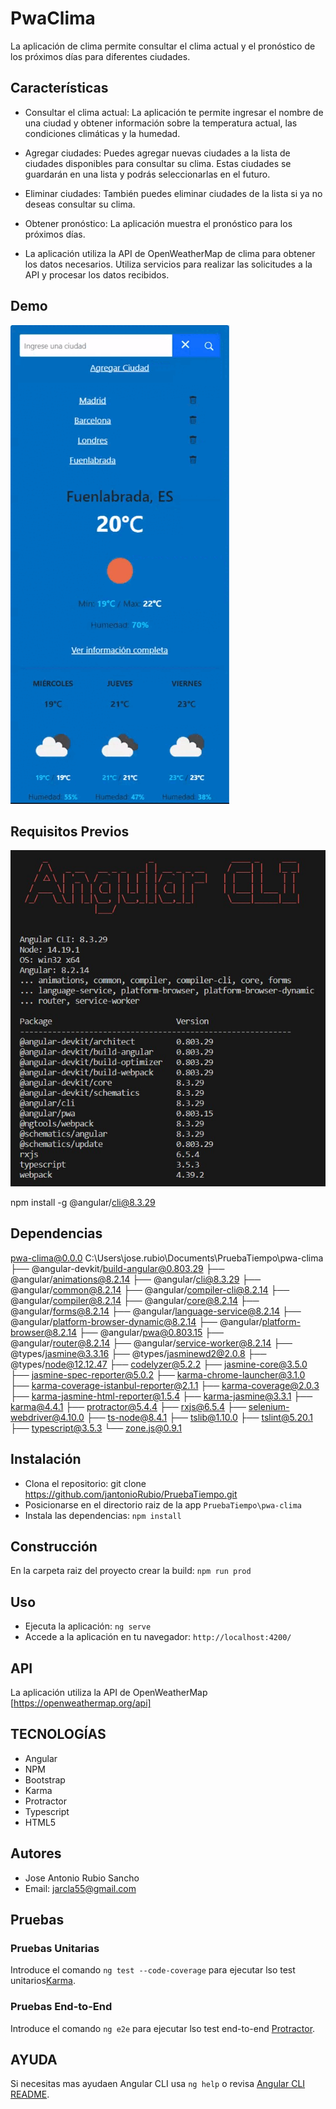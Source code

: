 # PwaClima

La aplicación de clima  permite consultar el clima actual y el pronóstico de los próximos días para diferentes ciudades.

## Características

- Consultar el clima actual: La aplicación te permite ingresar el nombre de una ciudad y obtener información sobre la temperatura actual, las condiciones climáticas y la humedad.

- Agregar ciudades: Puedes agregar nuevas ciudades a la lista de ciudades disponibles para consultar su clima. Estas ciudades se guardarán en una lista y podrás seleccionarlas en el futuro.

- Eliminar ciudades: También puedes eliminar ciudades de la lista si ya no deseas consultar su clima.

- Obtener pronóstico: La aplicación muestra el pronóstico para los próximos días. 

- La aplicación utiliza la API de OpenWeatherMap de clima para obtener los datos necesarios. Utiliza servicios para realizar las solicitudes a la API y procesar los datos recibidos.

## Demo

![Demo](src/assets/images/demo.gif)

## Requisitos Previos

![Requisitos](src/assets/images/Caracteristicas.jpg)

npm install -g @angular/cli@8.3.29

## Dependencias

pwa-clima@0.0.0 C:\Users\jose.rubio\Documents\PruebaTiempo\pwa-clima
├── @angular-devkit/build-angular@0.803.29
├── @angular/animations@8.2.14
├── @angular/cli@8.3.29
├── @angular/common@8.2.14
├── @angular/compiler-cli@8.2.14
├── @angular/compiler@8.2.14
├── @angular/core@8.2.14
├── @angular/forms@8.2.14
├── @angular/language-service@8.2.14
├── @angular/platform-browser-dynamic@8.2.14
├── @angular/platform-browser@8.2.14
├── @angular/pwa@0.803.15
├── @angular/router@8.2.14
├── @angular/service-worker@8.2.14
├── @types/jasmine@3.3.16
├── @types/jasminewd2@2.0.8
├── @types/node@12.12.47
├── codelyzer@5.2.2
├── jasmine-core@3.5.0
├── jasmine-spec-reporter@5.0.2
├── karma-chrome-launcher@3.1.0
├── karma-coverage-istanbul-reporter@2.1.1
├── karma-coverage@2.0.3
├── karma-jasmine-html-reporter@1.5.4
├── karma-jasmine@3.3.1
├── karma@4.4.1
├── protractor@5.4.4
├── rxjs@6.5.4
├── selenium-webdriver@4.10.0
├── ts-node@8.4.1
├── tslib@1.10.0
├── tslint@5.20.1
├── typescript@3.5.3
└── zone.js@0.9.1

## Instalación

- Clona el repositorio: git clone <https://github.com/jantonioRubio/PruebaTiempo.git>
- Posicionarse en el directorio raiz de la app `PruebaTiempo\pwa-clima`
- Instala las dependencias: `npm install`

## Construcción

En la carpeta raiz del proyecto crear la build: `npm run prod`

## Uso

- Ejecuta la aplicación: `ng serve`
- Accede a la aplicación en tu navegador: `http://localhost:4200/`

## API

La aplicación  utiliza la API de OpenWeatherMap [https://openweathermap.org/api]

## TECNOLOGÍAS 
- Angular
- NPM
- Bootstrap
- Karma
- Protractor
- Typescript
- HTML5

## Autores

- Jose Antonio Rubio Sancho 
- Email: jarcla55@gmail.com

## Pruebas

### Pruebas Unitarias

Introduce el comando `ng test --code-coverage` para ejecutar lso test unitarios[Karma](https://karma-runner.github.io).

### Pruebas End-to-End

Introduce el comando `ng e2e` para ejecutar lso test end-to-end [Protractor](http://www.protractortest.org/).

## AYUDA

Si necesitas mas ayudaen Angular CLI usa `ng help` o revisa [Angular CLI README](https://github.com/angular/angular-cli/blob/master/README.md).


